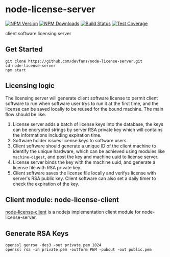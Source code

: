 # node-license-server
[![NPM Version][npm-image]][npm-url]
[![NPM Downloads][downloads-image]][downloads-url]
[![Build Status][travis-image]][travis-url]
[![Test Coverage][coveralls-image]][coveralls-url]

client software licensing server

## Get Started
```
git clone https://github.com/devfans/node-license-server.git
cd node-license-server
npm start

```

## Licensing logic

The licensing server will generate client software license to permit client software to run when software user trys to run it at the first time, and the license can be saved locally to be reused for the bound machine. The main flow should be like:

1. License server adds a batch of license keys into the database, the keys can be encrypted strings by server RSA private key which will contains the informations including expiration time. 
2. Software holder issues license keys to software users.
3. Client software should generate a unique ID of the client machine to identify the unique hardware, which can be achieved using modules like `machine-digest`, and post the key and machine uuid to license server.
4. License server binds the key with the machine uuid, and generate a license file with RSA private key.
5. Client software saves the license file locally and verifys license with server's RSA public key. Client software can also set a daily timer to check the expiration of the key.

## Client module: node-license-client

[node-license-client](https://github.com/devfans/node-license-client) is a nodejs implementation client module for node-license-server.

## Generate RSA Keys

```
openssl genrsa -des3 -out private.pem 1024
openssl rsa -in private.pem -outform PEM -pubout -out public.pem

```

  
[npm-image]: https://img.shields.io/npm/v/node-license-server.svg
[npm-url]: https://npmjs.org/package/node-license-server
[travis-image]: https://img.shields.io/travis/devfans/node-license-server/master.svg
[travis-url]: https://travis-ci.org/devfans/node-license-server
[coveralls-image]: https://img.shields.io/coveralls/devfans/node-license-server/master.svg
[coveralls-url]: https://coveralls.io/r/devfans/node-license-server?branch=master
[downloads-image]: https://img.shields.io/npm/dm/node-license-server.svg
[downloads-url]: https://npmjs.org/package/node-license-server

